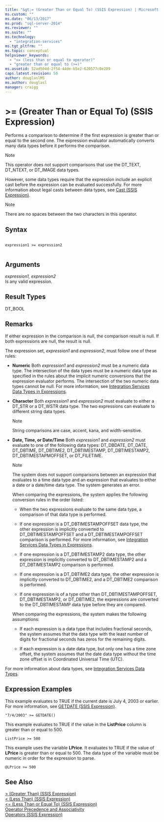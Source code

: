 ```yaml
---
title: "&gt;= (Greater Than or Equal To) (SSIS Expression) | Microsoft Docs"
ms.custom: ""
ms.date: "06/13/2017"
ms.prod: "sql-server-2014"
ms.reviewer: ""
ms.suite: ""
ms.technology: 
  - "integration-services"
ms.tgt_pltfrm: ""
ms.topic: conceptual
helpviewer_keywords: 
  - "<= (less than or equal to operator)"
  - "greater than or equal to (>=)"
ms.assetid: 52ad504d-2f54-44de-b5e2-620577c0e289
caps.latest.revision: 50
author: douglaslMS
ms.author: douglasl
manager: craigg
---
```

# &gt;= (Greater Than or Equal To) (SSIS Expression)
  Performs a comparison to determine if the first expression is greater than or equal to the second one. The expression evaluator automatically converts many data types before it performs the comparison.  
  
> [!NOTE]  
>  This operator does not support comparisons that use the DT_TEXT, DT_NTEXT, or DT_IMAGE data types.  
  
 However, some data types require that the expression include an explicit cast before the expression can be evaluated successfully. For more information about legal casts between data types, see [Cast &#40;SSIS Expression&#41;](cast-ssis-expression.md).  
  
> [!NOTE]  
>  There are no spaces between the two characters in this operator.  
  
## Syntax  
  
```  
  
expression1 >= expression2  
  
```  
  
## Arguments  
 *expression1, expression2*  
 Is any valid expression.  
  
## Result Types  
 DT_BOOL  
  
## Remarks  
 If either expression in the comparison is null, the comparison result is null. If both expressions are null, the result is null.  
  
 The expression set, *expression1* and *expression2*, must follow one of these rules:  
  
-   **Numeric** Both *expression1* and *expression2* must be a numeric data type. The intersection of the data types must be a numeric data type as specified in the rules about the implicit numeric conversions that the expression evaluator performs. The intersection of the two numeric data types cannot be null. For more information, see [Integration Services Data Types in Expressions](integration-services-data-types-in-expressions.md).  
  
-   **Character** Both *expression1* and *expression2* must evaluate to either a DT_STR or a DT_WSTR data type. The two expressions can evaluate to different string data types.  
  
    > [!NOTE]  
    >  String comparisons are case, accent, kana, and width-sensitive.  
  
-   **Date, Time, or Date/Time** Both *expression1* and *expression2* must evaluate to one of the following data types: DT_DBDATE, DT_DATE, DT_DBTIME, DT_DBTIME2, DT_DBTIMESTAMP, DT_DBTIMESTAMP2, DT_DBTIMESTAPMOFFSET, or DT_FILETIME.  
  
    > [!NOTE]  
    >  The system does not support comparisons between an expression that evaluates to a time data type and an expression that evaluates to either a date or a date/time data type. The system generates an error.  
  
     When comparing the expressions, the system applies the following conversion rules in the order listed:  
  
    -   When the two expressions evaluate to the same data type, a comparison of that data type is performed.  
  
    -   If one expression is a DT_DBTIMESTAMPOFFSET data type, the other expression is implicitly converted to DT_DBTIMESTAMPOFFSET and a DT_DBTIMESTAMPOFFSET comparison is performed. For more information, see [Integration Services Data Types in Expressions](integration-services-data-types-in-expressions.md).  
  
    -   If one expression is a DT_DBTIMESTAMP2 data type, the other expression is implicitly converted to DT_DBTIMESTAMP2 and a DT_DBTIMESTAMP2 comparison is performed.  
  
    -   If one expression is a DT_DBTIME2 data type, the other expression is implicitly converted to DT_DBTIME2, and a DT_DBTIME2 comparison is performed.  
  
    -   If one expression is of a type other than DT_DBTIMESTAMPOFFSET, DT_DBTIMESTAMP2, or DT_DBTIME2, the expressions are converted to the DT_DBTIMESTAMP data type before they are compared.  
  
     When comparing the expressions, the system makes the following assumptions:  
  
    -   If each expression is a data type that includes fractional seconds, the system assumes that the data type with the least number of digits for fractional seconds has zeros for the remaining digits.  
  
    -   If each expression is a date data type, but only one has a time zone offset, the system assumes that the date data type without the time zone offset is in Coordinated Universal Time (UTC).  
  
 For more information about data types, see [Integration Services Data Types](../data-flow/integration-services-data-types.md).  
  
## Expression Examples  
 This example evaluates to TRUE if the current date is July 4, 2003 or earlier. For more information, see [GETDATE &#40;SSIS Expression&#41;](getdate-ssis-expression.md).  
  
```  
"7/4/2003" >= GETDATE()  
```  
  
 This example evaluates to TRUE if the value in the **ListPrice** column is greater than or equal to 500.  
  
```  
ListPrice >= 500  
```  
  
 This example uses the variable **LPrice**. It evaluates to TRUE if the value of **LPrice** is greater than or equal to 500. The data type of the variable must be numeric in order for the expression to parse.  
  
```  
@LPrice >= 500  
```  
  
## See Also  
 [&#62; &#40;Greater Than&#41; &#40;SSIS Expression&#41;](greater-than-ssis-expression.md)   
 [&#60; &#40;Less Than&#41; &#40;SSIS Expression&#41;](less-than-ssis-expression.md)   
 [&#60;= &#40;Less Than or Equal To&#41; &#40;SSIS Expression&#41;](less-than-or-equal-to-ssis-expression.md)   
 [Operator Precedence and Associativity](operator-precedence-and-associativity.md)   
 [Operators &#40;SSIS Expression&#41;](operators-ssis-expression.md)  
  
  
